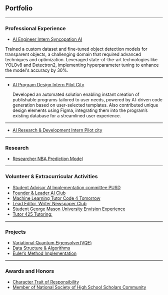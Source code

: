 ## Portfolio

---

### Professional Experience 

- [AI Engineer Intern Syncopation AI](/SyncopationAI.md)

Trained a custom dataset and fine-tuned object detection models for transparent objects, a challenging domain that required advanced techniques and optimization. Leveraged state-of-the-art technologies like YOLOv8 and Detectron2, implementing hyperparameter tuning to enhance the model's accuracy by 30%.

---
- [AI Program Design Intern Pilot City](/pilotCity1.md)

  Developed an automated solution enabling instant creation of publishable programs tailored to user needs, powered by AI-driven code generation based on user-selected templates. Also contributed unique design elements using Figma, integrating them into the program’s existing database for a streamlined user experience.

---
- [AI Research & Development Intern Pilot city](/pilotCity2.md)

---

### Research

- [Researcher NBA Prediction Model](/NBAModel.md)
  
---

### Volunteer & Extracurricular Activities

- [Student Advisor AI Implementation committee PUSD](/AIImplCommittee.md)
- [Founder & Leader AI Club](/aiClub.md)
- [Machine Learning Tutor Code 4 Tomorrow](/mltutor.md)
- [Lead Editor, Writer Newspaper Club](/newspaperclub.md)
- [Student George Mason University Envision Experience](/georgeMason.md)
- [Tutor 425 Tutoring:](/425.md)

---
### Projects

- [Variational Quantum Eigensolver(VQE)](https://github.com/IshTale/Quantum)
- [Data Structure & Algorithms](https://github.com/IshTale/C_codes)
- [Euler’s Method Implementation](/euler.md)

---
### Awards and Honors

- [Character Trait of Responsibility](/ctr.md)
- [Member of National Society of High School Scholars Community](https://www.nshss.org/)
